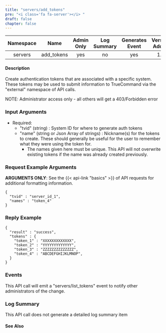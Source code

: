 ```yaml
---
title: "servers/add_tokens"
pre: "<i class='fa fa-server'></i> "
draft: false
chapter: false
---
```


| Namespace | Name | Admin Only | Log Summary | Generates Event | Version Added | Version Removed |
|:----------------:|:--------:|:--------:|:--------:|:--------:|:---:|:---:|
| servers | add_tokens | yes | no | yes | 1.1 | 2.0 |

#### Description
Create authentication tokens that are associated with a specific system. These tokens may be used to submit information to TrueCommand via the "external" namespace of API calls.

NOTE: Administrator access only - all others will get a 403/Forbidden error

### Input Arguments
* Required:
   * "tvid" (string) : System ID for where to generate auth tokens
   * "name" (string or Json Array of strings) : Nickname(s) for the tokens to create. These should generally be useful for the user to remember what they were using the token for.
      *  The names given here must be unique. This API will not overwrite existing tokens if the name was already created previously.


### Request Example Arguments
**ARGUMENTS ONLY**: See the {{< api-link "basics" >}} of API requests for additional formatting information.

```
{
  "tvid" : "server_id_1",
  "names" : "token_4"
}
```

### Reply Example
```
{
  "result" : "success",
  "tokens" : {
    "token_1" : "XXXXXXXXXXXXX",
    "token_2" : "YYYYYYYYYYYYY",
    "token_3" : "ZZZZZZZZZZZZZZ",
    "token_4" : "ABCDEFGHIJKLMNOP",
  }
}
```

### Events
This API call will emit a "servers/list_tokens" event to notify other administrators of the change.

### Log Summary
This API call does not generate a detailed log summary item

#### See Also